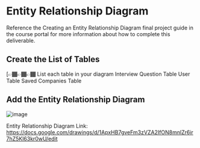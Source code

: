 # Entity Relationship Diagram

Reference the Creating an Entity Relationship Diagram final project guide in the course portal for more information about how to complete this deliverable.

## Create the List of Tables

[👉🏾👉🏾👉🏾 List each table in your diagram
Interview Question Table
User Table
Saved Companies Table

## Add the Entity Relationship Diagram

![image](https://github.com/RobertFontan/web103_finalproject/assets/25378073/c65afcde-8d7a-4c0b-b5ab-697e9e0d659f)

Entity Relationship Diagram Link:
https://docs.google.com/drawings/d/1ApxHB7gveFm3zVZA2IfON8mnlZr6ir7hZ5Kl63kr0wU/edit
